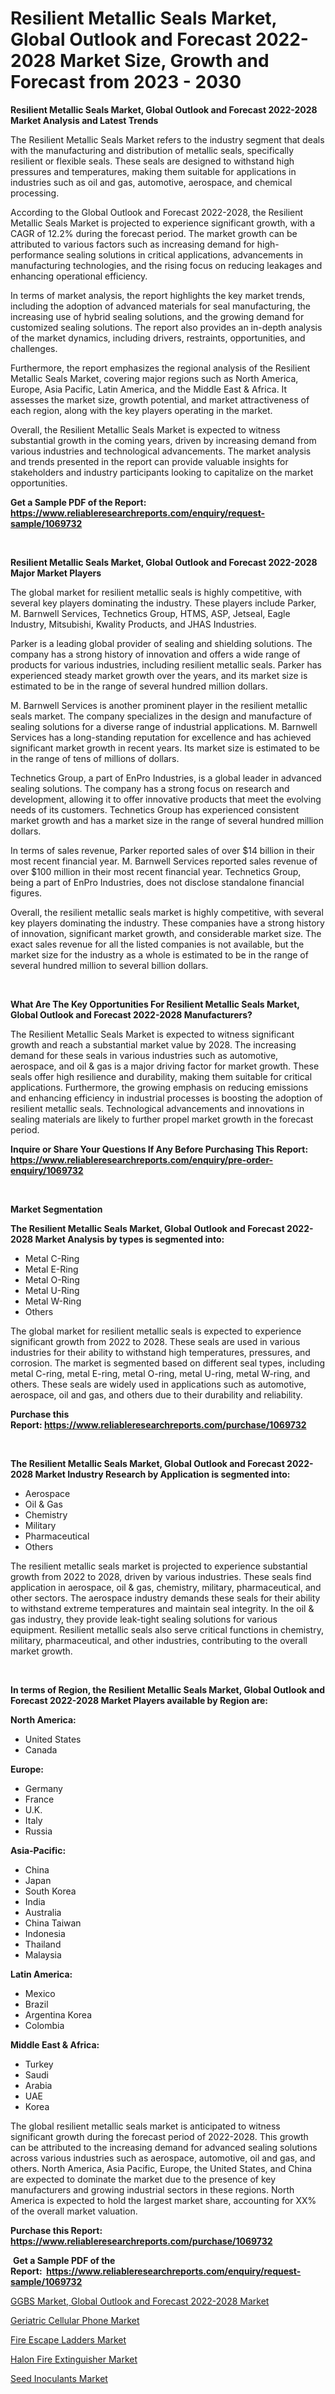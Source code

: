 <p><h1>Resilient Metallic Seals Market, Global Outlook and Forecast 2022-2028 Market Size, Growth and Forecast from 2023 - 2030</h1></p><p><strong>Resilient Metallic Seals Market, Global Outlook and Forecast 2022-2028 Market Analysis and Latest Trends</strong></p>
<p><p>The Resilient Metallic Seals Market refers to the industry segment that deals with the manufacturing and distribution of metallic seals, specifically resilient or flexible seals. These seals are designed to withstand high pressures and temperatures, making them suitable for applications in industries such as oil and gas, automotive, aerospace, and chemical processing.</p><p>According to the Global Outlook and Forecast 2022-2028, the Resilient Metallic Seals Market is projected to experience significant growth, with a CAGR of 12.2% during the forecast period. The market growth can be attributed to various factors such as increasing demand for high-performance sealing solutions in critical applications, advancements in manufacturing technologies, and the rising focus on reducing leakages and enhancing operational efficiency.</p><p>In terms of market analysis, the report highlights the key market trends, including the adoption of advanced materials for seal manufacturing, the increasing use of hybrid sealing solutions, and the growing demand for customized sealing solutions. The report also provides an in-depth analysis of the market dynamics, including drivers, restraints, opportunities, and challenges.</p><p>Furthermore, the report emphasizes the regional analysis of the Resilient Metallic Seals Market, covering major regions such as North America, Europe, Asia Pacific, Latin America, and the Middle East & Africa. It assesses the market size, growth potential, and market attractiveness of each region, along with the key players operating in the market.</p><p>Overall, the Resilient Metallic Seals Market is expected to witness substantial growth in the coming years, driven by increasing demand from various industries and technological advancements. The market analysis and trends presented in the report can provide valuable insights for stakeholders and industry participants looking to capitalize on the market opportunities.</p></p>
<p><strong>Get a Sample PDF of the Report:&nbsp; <a href="https://www.reliableresearchreports.com/enquiry/request-sample/1069732">https://www.reliableresearchreports.com/enquiry/request-sample/1069732</a></strong></p>
<p>&nbsp;</p>
<p><strong>Resilient Metallic Seals Market, Global Outlook and Forecast 2022-2028 Major Market Players</strong></p>
<p><p>The global market for resilient metallic seals is highly competitive, with several key players dominating the industry. These players include Parker, M. Barnwell Services, Technetics Group, HTMS, ASP, Jetseal, Eagle Industry, Mitsubishi, Kwality Products, and JHAS Industries.</p><p>Parker is a leading global provider of sealing and shielding solutions. The company has a strong history of innovation and offers a wide range of products for various industries, including resilient metallic seals. Parker has experienced steady market growth over the years, and its market size is estimated to be in the range of several hundred million dollars.</p><p>M. Barnwell Services is another prominent player in the resilient metallic seals market. The company specializes in the design and manufacture of sealing solutions for a diverse range of industrial applications. M. Barnwell Services has a long-standing reputation for excellence and has achieved significant market growth in recent years. Its market size is estimated to be in the range of tens of millions of dollars.</p><p>Technetics Group, a part of EnPro Industries, is a global leader in advanced sealing solutions. The company has a strong focus on research and development, allowing it to offer innovative products that meet the evolving needs of its customers. Technetics Group has experienced consistent market growth and has a market size in the range of several hundred million dollars.</p><p>In terms of sales revenue, Parker reported sales of over $14 billion in their most recent financial year. M. Barnwell Services reported sales revenue of over $100 million in their most recent financial year. Technetics Group, being a part of EnPro Industries, does not disclose standalone financial figures.</p><p>Overall, the resilient metallic seals market is highly competitive, with several key players dominating the industry. These companies have a strong history of innovation, significant market growth, and considerable market size. The exact sales revenue for all the listed companies is not available, but the market size for the industry as a whole is estimated to be in the range of several hundred million to several billion dollars.</p></p>
<p>&nbsp;</p>
<p><strong>What Are The Key Opportunities For Resilient Metallic Seals Market, Global Outlook and Forecast 2022-2028 Manufacturers?</strong></p>
<p><p>The Resilient Metallic Seals Market is expected to witness significant growth and reach a substantial market value by 2028. The increasing demand for these seals in various industries such as automotive, aerospace, and oil & gas is a major driving factor for market growth. These seals offer high resilience and durability, making them suitable for critical applications. Furthermore, the growing emphasis on reducing emissions and enhancing efficiency in industrial processes is boosting the adoption of resilient metallic seals. Technological advancements and innovations in sealing materials are likely to further propel market growth in the forecast period.</p></p>
<p><strong>Inquire or Share Your Questions If Any Before Purchasing This Report: <a href="https://www.reliableresearchreports.com/enquiry/pre-order-enquiry/1069732">https://www.reliableresearchreports.com/enquiry/pre-order-enquiry/1069732</a></strong></p>
<p>&nbsp;</p>
<p><strong>Market Segmentation</strong></p>
<p><strong>The Resilient Metallic Seals Market, Global Outlook and Forecast 2022-2028 Market Analysis by types is segmented into:</strong></p>
<p><ul><li>Metal C-Ring</li><li>Metal E-Ring</li><li>Metal O-Ring</li><li>Metal U-Ring</li><li>Metal W-Ring</li><li>Others</li></ul></p>
<p><p>The global market for resilient metallic seals is expected to experience significant growth from 2022 to 2028. These seals are used in various industries for their ability to withstand high temperatures, pressures, and corrosion. The market is segmented based on different seal types, including metal C-ring, metal E-ring, metal O-ring, metal U-ring, metal W-ring, and others. These seals are widely used in applications such as automotive, aerospace, oil and gas, and others due to their durability and reliability.</p></p>
<p><strong>Purchase this Report:&nbsp;<a href="https://www.reliableresearchreports.com/purchase/1069732">https://www.reliableresearchreports.com/purchase/1069732</a></strong></p>
<p>&nbsp;</p>
<p><strong>The Resilient Metallic Seals Market, Global Outlook and Forecast 2022-2028 Market Industry Research by Application is segmented into:</strong></p>
<p><ul><li>Aerospace</li><li>Oil & Gas</li><li>Chemistry</li><li>Military</li><li>Pharmaceutical</li><li>Others</li></ul></p>
<p><p>The resilient metallic seals market is projected to experience substantial growth from 2022 to 2028, driven by various industries. These seals find application in aerospace, oil & gas, chemistry, military, pharmaceutical, and other sectors. The aerospace industry demands these seals for their ability to withstand extreme temperatures and maintain seal integrity. In the oil & gas industry, they provide leak-tight sealing solutions for various equipment. Resilient metallic seals also serve critical functions in chemistry, military, pharmaceutical, and other industries, contributing to the overall market growth.</p></p>
<p>&nbsp;</p>
<p><strong>In terms of Region, the Resilient Metallic Seals Market, Global Outlook and Forecast 2022-2028 Market Players available by Region are:</strong></p>
<p>
    <p> <strong> North America: </strong>
        <ul>
            <li>United States</li>
            <li>Canada</li>
        </ul>
        </p> 
    <p> <strong> Europe: </strong>
        <ul>
            <li>Germany</li>
            <li>France</li>
            <li>U.K.</li>
            <li>Italy</li>
            <li>Russia</li>
        </ul>
        </p> 
    <p> <strong> Asia-Pacific: </strong>
        <ul>
            <li>China</li>
            <li>Japan</li>
            <li>South Korea</li>
            <li>India</li>
            <li>Australia</li>
            <li>China Taiwan</li>
            <li>Indonesia</li>
            <li>Thailand</li>
            <li>Malaysia</li>
        </ul>
        </p> 
    <p> <strong> Latin America: </strong>
        <ul>
            <li>Mexico</li>
            <li>Brazil</li>
            <li>Argentina Korea</li>
            <li>Colombia</li>
        </ul>
        </p> 
    <p> <strong> Middle East & Africa: </strong>
        <ul>
            <li>Turkey</li>
            <li>Saudi</li>
            <li>Arabia</li>
            <li>UAE</li>
            <li>Korea</li>
        </ul>
    </p>
    </p>
<p><p>The global resilient metallic seals market is anticipated to witness significant growth during the forecast period of 2022-2028. This growth can be attributed to the increasing demand for advanced sealing solutions across various industries such as aerospace, automotive, oil and gas, and others. North America, Asia Pacific, Europe, the United States, and China are expected to dominate the market due to the presence of key manufacturers and growing industrial sectors in these regions. North America is expected to hold the largest market share, accounting for XX% of the overall market valuation.</p></p>
<p><strong>Purchase this Report: <a href="https://www.reliableresearchreports.com/purchase/1069732">https://www.reliableresearchreports.com/purchase/1069732</a></strong></p>
<p>&nbsp;<strong>Get a Sample PDF of the Report:&nbsp;&nbsp;<a href="https://www.reliableresearchreports.com/enquiry/request-sample/1069732">https://www.reliableresearchreports.com/enquiry/request-sample/1069732</a></strong></p>
<p><strong></strong></p>
<p><p><a href="https://github.com/BryceTownsendr/Market-Research-Report-List-1/blob/main/ggbs-market-global-outlook-and-forecast-2022-2028-market.md">GGBS Market, Global Outlook and Forecast 2022-2028 Market</a></p><p><a href="https://www.reportprime.com/geriatric-cellular-phone-r4297">Geriatric Cellular Phone Market</a></p><p><a href="https://www.linkedin.com/pulse/fire-escape-ladders-market-challenges-opportunities-growth-xf11e/">Fire Escape Ladders Market</a></p><p><a href="https://www.linkedin.com/pulse/halon-fire-extinguisher-market-size-share-amp-trends-analysis-xutke/">Halon Fire Extinguisher Market</a></p><p><a href="https://medium.com/@mayankdeswal9588dm/seed-inoculants-market-size-growth-forecast-2023-2030-19fb27f70fef">Seed Inoculants Market</a></p></p>